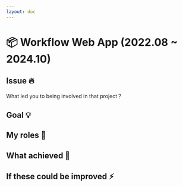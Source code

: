 ```yaml
---
layout: doc
---
```


# 📦 Workflow Web App (2022.08 ~ 2024.10)

## Issue 🔥

What led you to being involved in that project？

## Goal 💡

## My roles 👷

## What achieved 🎉

## If these could be improved ⚡️



